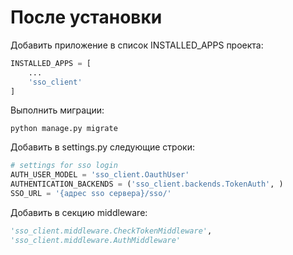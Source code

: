 # После установки

Добавить приложение в список INSTALLED_APPS проекта:
```python
INSTALLED_APPS = [
    ...
    'sso_client'
]
```

Выполнить миграции:
```shell
python manage.py migrate
```

Добавить в settings.py следующие строки:
```python
# settings for sso login
AUTH_USER_MODEL = 'sso_client.OauthUser'
AUTHENTICATION_BACKENDS = ('sso_client.backends.TokenAuth', )
SSO_URL = '{адрес sso сервера}/sso/'
```

Добавить в секцию middleware:
```python
'sso_client.middleware.CheckTokenMiddleware',
'sso_client.middleware.AuthMiddleware'
```